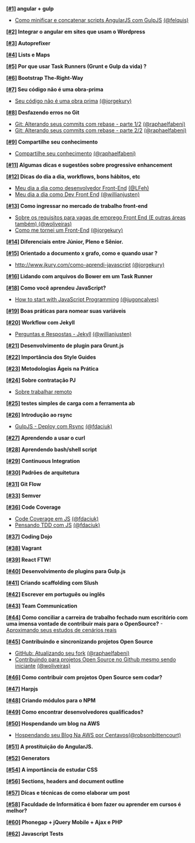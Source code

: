 __[[#1]](http://github.com/LFeh/poste-mais/issues/1) angular + gulp__
  - [Como minificar e concatenar scripts AngularJS com GulpJS](http://tutsmais.com.br/blog/angularjs/como-minificar-e-concatenar-scripts-angularjs-com-gulpjs/) [(@felquis)](http://github.com/felquis)

__[[#2]](http://github.com/LFeh/poste-mais/issues/2) Integrar o angular em sites que usam o Wordpress__

__[[#3]](http://github.com/LFeh/poste-mais/issues/3) Autoprefixer__

__[[#4]](http://github.com/LFeh/poste-mais/issues/4) Lists e Maps__

__[[#5]](http://github.com/LFeh/poste-mais/issues/5) Por que usar Task Runners (Grunt e Gulp da vida) ?__

__[[#6]](http://github.com/LFeh/poste-mais/issues/6) Bootstrap The-Right-Way__

__[[#7]](http://github.com/LFeh/poste-mais/issues/7) Seu código não é uma obra-prima__
  - [Seu código não é uma obra prima](http://www.jkury.com/seu-codigo-nao-e-uma-obra-prima) [(@jorgekury)](http://github.com/jorgekury)

__[[#8]](http://github.com/LFeh/poste-mais/issues/8) Desfazendo erros no Git__
  - [Git: Alterando seus commits com rebase - parte 1/2](http://www.raphaelfabeni.com.br/git-alterando-commits-parte-1/) [(@raphaelfabeni)](http://github.com/raphaelfabeni)
  - [Git: Alterando seus commits com rebase - parte 2/2](http://www.raphaelfabeni.com.br/git-alterando-commits-parte-2/) [(@raphaelfabeni)](http://github.com/raphaelfabeni)

__[[#9]](http://github.com/LFeh/poste-mais/issues/9) Compartilhe seu conhecimento__
  - [Compartilhe seu conhecimento](http://www.raphaelfabeni.com.br/compartilhe-conhecimento/) [(@raphaelfabeni)](http://github.com/raphaelfabeni)

__[[#11]](http://github.com/LFeh/poste-mais/issues/11) Algumas dicas e sugestões sobre progressive enhancement__

__[[#12]](http://github.com/LFeh/poste-mais/issues/12) Dicas do dia a dia, workflows, bons hábitos, etc__
  - [Meu dia a dia como desenvolvedor Front-End](http://www.felipefialho.com/blog/2015/meu-dia-a-dia-como-dev-frontend/) [(@LFeh)](http://github.com/LFeh)
  - [Meu dia a dia como Dev Front End](http://willianjusten.com.br/meu-dia-a-dia-como-dev-frontend/) [(@willianjusten)](http://github.com/willianjusten)

__[[#13]](http://github.com/LFeh/poste-mais/issues/13) Como ingressar no mercado de trabalho front-end__
  - [Sobre os requisitos para vagas de emprego Front End (E outras áreas também) (@woliveiras)](http://woliveiras.com.br/posts/requisitos-para-vagas-front-end/ )
  - [Como me tornei um Front-End](http://www.jkury.com/como-me-tornei-um-frontend/) [(@jorgekury)](http://github.com/jorgekury)

__[[#14]](http://github.com/LFeh/poste-mais/issues/14) Diferenciais entre Júnior, Pleno e Sênior.__

__[[#15]](http://github.com/LFeh/poste-mais/issues/15) Orientado a documento x grafo, como e quando usar ?__
  - http://www.jkury.com/como-aprendi-javascript [(@jorgekury)](http://github.com/jorgekury)

__[[#16]](http://github.com/LFeh/poste-mais/issues/16) Lidando com arquivos do Bower em um Task Runner__

__[[#18]](http://github.com/LFeh/poste-mais/issues/18) Como você aprendeu JavaScript?__
  - [How to start with JavaScript Programming](http://jugoncalv.es/blog/javascript/how-to-start-with-javascript/) [(@jugoncalves)](http://github.com/jugoncalves)

__[[#19]](http://github.com/LFeh/poste-mais/issues/19) Boas práticas para nomear suas variáveis__

__[[#20]](http://github.com/LFeh/poste-mais/issues/20) Workflow com Jekyll__
  - [Perguntas e Respostas - Jekyll](http://willianjusten.com.br/perguntas-e-respostas-jekyll/) [(@willianjusten)](http://github.com/willianjusten)

__[[#21]](http://github.com/LFeh/poste-mais/issues/21) Desenvolvimento de plugin para Grunt.js__

__[[#22]](http://github.com/LFeh/poste-mais/issues/22) Importância dos Style Guides__

__[[#23]](http://github.com/LFeh/poste-mais/issues/23) Metodologias Ágeis na Prática__

__[[#24]](http://github.com/LFeh/poste-mais/issues/24) Sobre contratação PJ__
  - [Sobre trabalhar remoto](http://www.felipefialho.com/blog/2015/sobre-trabalhar-remoto/#.VXl-YflVhBd)

__[[#25]](http://github.com/LFeh/poste-mais/issues/25) testes simples de carga com a ferramenta ab__

__[[#26]](http://github.com/LFeh/poste-mais/issues/26) Introdução ao rsync__
  - [GulpJS - Deploy com Rsync](http://blog.da2k.com.br/2015/01/27/gulpjs-deploy-com-rsync/) [(@fdaciuk)](http://github.com/fdaciuk)

__[[#27]](http://github.com/LFeh/poste-mais/issues/27) Aprendendo a usar o curl__

__[[#28]](http://github.com/LFeh/poste-mais/issues/28) Aprendendo bash/shell script__

__[[#29]](http://github.com/LFeh/poste-mais/issues/29) Continuous Integration__

__[[#30]](http://github.com/LFeh/poste-mais/issues/30) Padrões de arquitetura__

__[[#31]](http://github.com/LFeh/poste-mais/issues/31) Git Flow__

__[[#33]](http://github.com/LFeh/poste-mais/issues/33) Semver__

__[[#36]](http://github.com/LFeh/poste-mais/issues/36) Code Coverage__
  - [Code Coverage em JS](http://blog.da2k.com.br/2015/01/07/code-coverage-em-javascript/) [(@fdaciuk)](http://github.com/fdaciuk)
  - [Pensando TDD com JS](http://blog.da2k.com.br/2015/01/06/pensando-tdd-com-javascript/) [(@fdaciuk)](http://github.com/fdaciuk)

__[[#37]](http://github.com/LFeh/poste-mais/issues/37) Coding Dojo__

__[[#38]](http://github.com/LFeh/poste-mais/issues/38) Vagrant__

__[[#39]](http://github.com/LFeh/poste-mais/issues/39) React FTW!__

__[[#40]](http://github.com/LFeh/poste-mais/issues/40) Desenvolvimento de plugins para Gulp.js__

__[[#41]](http://github.com/LFeh/poste-mais/issues/41) Criando scaffolding com Slush__

__[[#42]](http://github.com/LFeh/poste-mais/issues/42) Escrever em português ou inglês__

__[[#43]](http://github.com/LFeh/poste-mais/issues/43) Team Communication__

__[[#44]](http://github.com/LFeh/poste-mais/issues/44) Como conciliar a carreira de trabalho fechado num escritório com uma imensa vontade de contribuir mais para o OpenSource?__
  -[Aproximando seus estudos de cenários reais](http://www.felipefialho.com/blog/2015/aproximando-seus-estudos-de-cenarios-reais/#.Vg0lXXpVhBc)

__[[#45]](http://github.com/LFeh/poste-mais/issues/45) Contribuindo e sincronizando projetos Open Source__
  - [GitHub: Atualizando seu fork](http://www.raphaelfabeni.com.br/atualizando-seu-fork/) [(@raphaelfabeni)](http://github.com/raphaelfabeni)
  - [Contribuindo para projetos Open Source no Github mesmo sendo iniciante](http://woliveiras.com.br/posts/contribuindo-para-projetos-open-source-no-github-mesmo-sendo-iniciante/) [(@woliveiras)](http://github.com/woliveiras)

__[[#46]](http://github.com/LFeh/poste-mais/issues/46) Como contribuir com projetos Open Source sem codar?__

__[[#47]](http://github.com/LFeh/poste-mais/issues/47) Harpjs__

__[[#48]](http://github.com/LFeh/poste-mais/issues/48) Criando módulos para o NPM__

__[[#49]](http://github.com/LFeh/poste-mais/issues/49) Como encontrar desenvolvedores qualificados?__

__[[#50]](http://github.com/LFeh/poste-mais/issues/50) Hospendando um blog na AWS__
  - [Hospendando seu Blog Na AWS por Centavos](http://rbittencourt.com/hospedando-seu-blog-na-aws-por-centavos/)[(@robsonbittencourt)](https://github.com/robsonbittencourt)

__[[#51]](http://github.com/LFeh/poste-mais/issues/51) A prostituição do AngularJS.__

__[[#52]](http://github.com/LFeh/poste-mais/issues/52) Generators__

__[[#54]](http://github.com/LFeh/poste-mais/issues/54) A importância de estudar CSS__

__[[#56]](http://github.com/LFeh/poste-mais/issues/56) Sections, headers and document outline__

__[[#57]](http://github.com/LFeh/poste-mais/issues/57) Dicas e técnicas de como elaborar um post__

__[[#58]](http://github.com/LFeh/poste-mais/issues/58) Faculdade de Informática é bom fazer ou aprender em cursos é melhor?__

__[[#60]](http://github.com/LFeh/poste-mais/issues/60) Phonegap + jQuery Mobile + Ajax e PHP__

__[[#62]](http://github.com/LFeh/poste-mais/issues/62) Javascript Tests__
